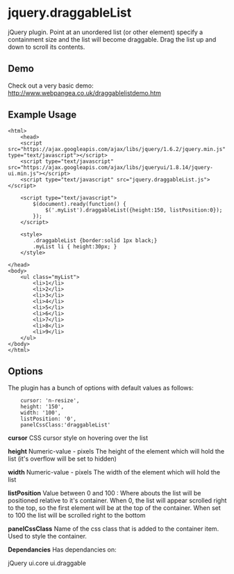 jquery.draggableList
======================
jQuery plugin. Point at an unordered list (or other element) specify a containment size and the list will become draggable. Drag the list up and down to scroll its contents.

Demo
------
Check out a very basic demo: http://www.webpangea.co.uk/draggablelistdemo.htm

Example Usage
----
	<html>
  		<head>
		<script src="https://ajax.googleapis.com/ajax/libs/jquery/1.6.2/jquery.min.js" type="text/javascript"></script>
		<script type="text/javascript" src="https://ajax.googleapis.com/ajax/libs/jqueryui/1.8.14/jquery-ui.min.js"></script>
		<script type="text/javascript" src="jquery.draggableList.js"></script>

  		<script type="text/javascript">
      		$(document).ready(function() {
          		$('.myList').draggableList({height:150, listPosition:0});
      		});
  		</script>
  	
  		<style>
  			.draggableList {border:solid 1px black;}
  			.myList li { height:30px; }
  		</style>
  	
  	</head>
 	<body>    
   		<ul class="myList">
     		<li>1</li>
     		<li>2</li>
     		<li>3</li>
     		<li>4</li>
     		<li>5</li>
     		<li>6</li>
     		<li>7</li>
     		<li>8</li>
     		<li>9</li>
   		</ul>
  	</body>
	</html>
   

Options
----------
The plugin has a bunch of options with default values as follows:

        cursor: 'n-resize',
        height: '150',
        width: '100',
        listPosition: '0',
        panelCssClass:'draggableList'

**cursor**
CSS cursor style on hovering over the list

**height**
Numeric-value - pixels The height of the element which will hold the list (it's overflow will be set to hidden)

**width**
Numeric-value - pixels The width of the element which will hold the list

**listPosition**
Value between 0 and 100 : Where abouts the list will be positioned relative to it's container. When 0, the list will appear scrolled right to the top, so the first element will be at the top of the container. When set to 100 the list will be scrolled right to the bottom

**panelCssClass**
Name of the css class that is added to the container item. Used to style the container.

**Dependancies**
Has dependancies on:

jQuery
ui.core
ui.draggable